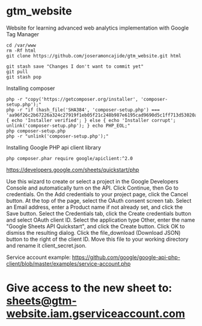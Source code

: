 # gtm_website
Website for learning advanced web analytics implementation with Google Tag Manager

```
cd /var/www
rm -Rf html
git clone https://github.com/joseramoncajide/gtm_website.git html

```


```
git stash save "Changes I don't want to commit yet"
git pull
git stash pop
```


Installing composer
```
php -r "copy('https://getcomposer.org/installer', 'composer-setup.php');"
php -r "if (hash_file('SHA384', 'composer-setup.php') === 'aa96f26c2b67226a324c27919f1eb05f21c248b987e6195cad9690d5c1ff713d53020a02ac8c217dbf90a7eacc9d141d') { echo 'Installer verified'; } else { echo 'Installer corrupt'; unlink('composer-setup.php'); } echo PHP_EOL;"
php composer-setup.php
php -r "unlink('composer-setup.php');"
```

Installing Google PHP api client library
```
php composer.phar require google/apiclient:^2.0
```


https://developers.google.com/sheets/quickstart/php

Use this wizard to create or select a project in the Google Developers Console and automatically turn on the API. Click Continue, then Go to credentials.
On the Add credentials to your project page, click the Cancel button.
At the top of the page, select the OAuth consent screen tab. Select an Email address, enter a Product name if not already set, and click the Save button.
Select the Credentials tab, click the Create credentials button and select OAuth client ID.
Select the application type Other, enter the name "Google Sheets API Quickstart", and click the Create button.
Click OK to dismiss the resulting dialog.
Click the file_download (Download JSON) button to the right of the client ID.
Move this file to your working directory and rename it client_secret.json.


Service account example: https://github.com/google/google-api-php-client/blob/master/examples/service-account.php



# Give access to the new sheet to: sheets@gtm-website.iam.gserviceaccount.com